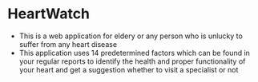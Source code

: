 # HeartWatch

* This is a web application for eldery or any person who is unlucky to suffer from any heart disease
* This application uses 14 predetermined factors which can be found in your regular reports to identify the health and proper functionality of your heart and get a suggestion whether to visit a specialist or not
